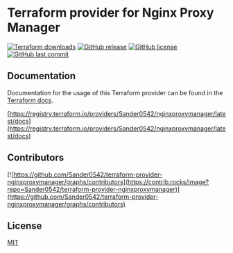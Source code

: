 # Terraform provider for Nginx Proxy Manager

[![Terraform downloads](https://img.shields.io/badge/dynamic/json?url=https%3A%2F%2Fregistry.terraform.io%2Fv2%2Fproviders%2F4124%2Fdownloads%2Fsummary&query=%24.data.attributes.total&label=Downloads&style=for-the-badge)](https://registry.terraform.io/providers/Sander0542/nginxproxymanager/latest)
[![GitHub release](https://img.shields.io/github/v/release/Sander0542/terraform-provider-nginxproxymanager?style=for-the-badge)](https://github.com/Sander0542/terraform-provider-nginxproxymanager/releases/latest)
[![GitHub license](https://img.shields.io/github/license/Sander0542/terraform-provider-nginxproxymanager?style=for-the-badge)](https://github.com/Sander0542/terraform-provider-nginxproxymanager/blob/main/LICENSE)
[![GitHub last commit](https://img.shields.io/github/last-commit/Sander0542/terraform-provider-nginxproxymanager/main?style=for-the-badge)](https://github.com/Sander0542/terraform-provider-nginxproxymanager/commits/main)

## Documentation

Documentation for the usage of this Terraform provider can be found in the [Terraform docs](https://registry.terraform.io/providers/Sander0542/nginxproxymanager/latest/docs).

[https://registry.terraform.io/providers/Sander0542/nginxproxymanager/latest/docs](https://registry.terraform.io/providers/Sander0542/nginxproxymanager/latest/docs)

## Contributors
[![https://github.com/Sander0542/terraform-provider-nginxproxymanager/graphs/contributors](https://contrib.rocks/image?repo=Sander0542/terraform-provider-nginxproxymanager)](https://github.com/Sander0542/terraform-provider-nginxproxymanager/graphs/contributors)

## License

[MIT](https://github.com/Sander0542/terraform-provider-nginxproxymanager/blob/main/LICENSE)
